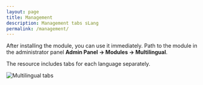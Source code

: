 ```yaml
---
layout: page
title: Management
description: Management tabs sLang
permalink: /management/
---
```


After installing the module, you can use it immediately. Path to the module in the
administrator panel **Admin Panel -> Modules -> Multilingual**.

The resource includes tabs for each language separately.

![Multilingual tabs](https://github.com/Seiger/slang/releases/download/v1.0.0/sLang.png)
